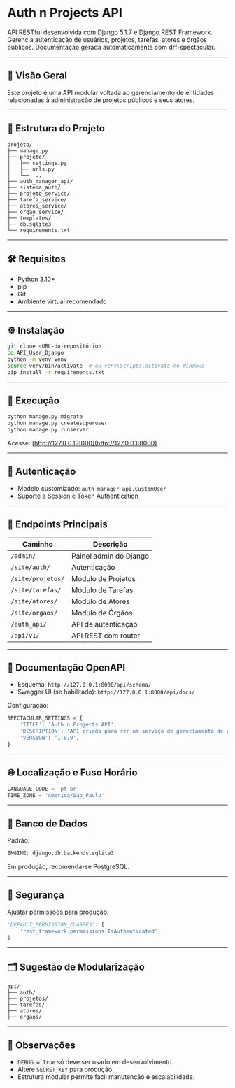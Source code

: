 # Auth n Projects API

API RESTful desenvolvida com Django 5.1.7 e Django REST Framework. Gerencia autenticação de usuários, projetos, tarefas, atores e órgãos públicos. Documentação gerada automaticamente com drf-spectacular.

---

## 📌 Visão Geral

Este projeto é uma API modular voltada ao gerenciamento de entidades relacionadas à administração de projetos públicos e seus atores.

---

## 🧩 Estrutura do Projeto

```
projeto/
├── manage.py
├── projeto/
│   ├── settings.py
│   ├── urls.py
│   └── ...
├── auth_manager_api/
├── sistema_auth/
├── projeto_service/
├── tarefa_service/
├── atores_service/
├── orgao_service/
├── templates/
├── db.sqlite3
└── requirements.txt
```

---

## 🛠️ Requisitos

- Python 3.10+
- pip
- Git
- Ambiente virtual recomendado

---

## ⚙️ Instalação

```bash
git clone <URL-do-repositório>
cd API_User_Django
python -m venv venv
source venv/bin/activate  # ou venv\Scripts\activate no Windows
pip install -r requirements.txt
```

---

## 🚀 Execução

```bash
python manage.py migrate
python manage.py createsuperuser
python manage.py runserver
```

Acesse: [http://127.0.0.1:8000](http://127.0.0.1:8000)

---

## 🔐 Autenticação

- Modelo customizado: `auth_manager_api.CustomUser`
- Suporte a Session e Token Authentication

---

## 🔁 Endpoints Principais

| Caminho                       | Descrição                        |
|------------------------------|----------------------------------|
| `/admin/`                    | Painel admin do Django           |
| `/site/auth/`                | Autenticação                     |
| `/site/projetos/`            | Módulo de Projetos               |
| `/site/tarefas/`             | Módulo de Tarefas                |
| `/site/atores/`              | Módulo de Atores                 |
| `/site/orgaos/`              | Módulo de Órgãos                 |
| `/auth_api/`                 | API de autenticação              |
| `/api/v1/`                   | API REST com router              |

---

## 📄 Documentação OpenAPI

- Esquema: `http://127.0.0.1:8000/api/schema/`
- Swagger UI (se habilitado): `http://127.0.0.1:8000/api/docs/`

Configuração:
```python
SPECTACULAR_SETTINGS = {
    'TITLE': 'Auth n Projects API',
    'DESCRIPTION': 'API criada para ser um serviço de gereciamento de projetos.',
    'VERSION': '1.0.0',
}
```

---

## 🌐 Localização e Fuso Horário

```python
LANGUAGE_CODE = 'pt-br'
TIME_ZONE = 'America/Sao_Paulo'
```

---

## 🧾 Banco de Dados

Padrão:
```python
ENGINE: django.db.backends.sqlite3
```

Em produção, recomenda-se PostgreSQL.

---

## 🔐 Segurança

Ajustar permissões para produção:
```python
'DEFAULT_PERMISSION_CLASSES': [
    'rest_framework.permissions.IsAuthenticated',
]
```

---

## 🗂 Sugestão de Modularização

```
api/
├── auth/
├── projetos/
├── tarefas/
├── atores/
├── orgaos/
```

---

## 📎 Observações

- `DEBUG = True` só deve ser usado em desenvolvimento.
- Altere `SECRET_KEY` para produção.
- Estrutura modular permite fácil manutenção e escalabilidade.

